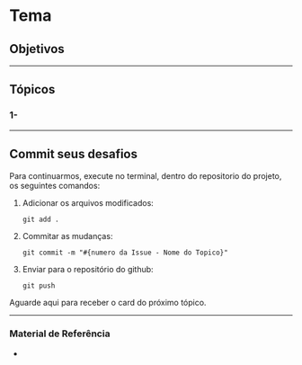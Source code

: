# Tema

## Objetivos

---

## Tópicos

### 1-

---

## Commit seus desafios

Para continuarmos, execute no terminal, dentro do repositorio do projeto, os seguintes comandos:

1. Adicionar os arquivos modificados:

   `git add .`

2. Commitar as mudanças:

   `git commit -m "#{numero da Issue - Nome do Topico}"`

3. Enviar para o repositório do github:

   `git push`

Aguarde aqui para receber o card do próximo tópico.

---

### Material de Referência

-
